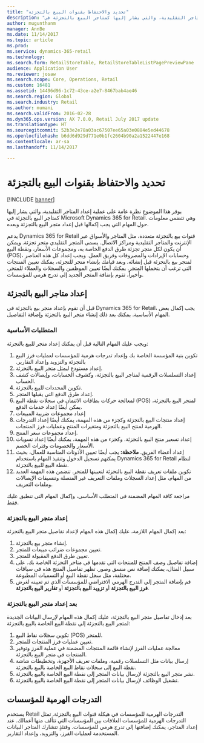 ```yaml
---
title: "تحديد والاحتفاظ بقنوات البيع بالتجزئة"
description: "يوفر هذا الموضوع نظرة عامة على عملية إعداد المتاجر التقليدية، والتي يشار إليها كمتاجر البيع بالتجزئة في Microsoft Dynamics 365 for Retail. وهي تتضمن معلومات حول المهام التي يجب إكمالها قبل إعداد متجر البيع بالتجزئة وبعده."
author: mugunthanm
manager: AnnBe
ms.date: 11/14/2017
ms.topic: article
ms.prod: 
ms.service: dynamics-365-retail
ms.technology: 
ms.search.form: RetailStoreTable, RetailStoreTableListPagePreviewPane
audience: Application User
ms.reviewer: josaw
ms.search.scope: Core, Operations, Retail
ms.custom: 16481
ms.assetid: 14496d96-1c72-43ce-a2e7-8467bab4ae46
ms.search.region: Global
ms.search.industry: Retail
ms.author: mumani
ms.search.validFrom: 2016-02-28
ms.dyn365.ops.version: AX 7.0.0, Retail July 2017 update
ms.translationtype: HT
ms.sourcegitcommit: 52b3e2e78a03ac67507ee65a03e0884e5ed44678
ms.openlocfilehash: b6dd6d929d771e0b1fc2604b90a2a1522447e168
ms.contentlocale: ar-sa
ms.lasthandoff: 11/14/2017

---
```


# <a name="define-and-maintain-retail-channels"></a>تحديد والاحتفاظ بقنوات البيع بالتجزئة

[!INCLUDE [banner](includes/banner.md)]

يوفر هذا الموضوع نظرة عامة على عملية إعداد المتاجر التقليدية، والتي يشار إليها كمتاجر البيع بالتجزئة في Microsoft Dynamics 365 for Retail. وهي تتضمن معلومات حول المهام التي يجب إكمالها قبل إعداد متجر البيع بالتجزئة وبعده.

يدعم Dynamics 365 for Retail قنوات بيع بالتجزئة متعددة، مثل المتاجر والأسواق عبر الإنترنت والمتاجر التقليدية ومراكز الاتصال. يسمى المتجر التقليدي متجر تجزئة. ويمكن أن يكون لكل متجر تجزئة طرق الدفع الخاصة به، ومجموعات الأسعار، ونقطة البيع (POS)، وحسابات الإيرادات والمصروفات وفريق العمل. ويجب إعداد كل هذه العناصر لمتجر بيع بالتجزئة قبل إنشائه. وبعد قيامك بإنشاء متجر للتجزئة، يمكنك تعيين المنتجات التي ترغب أن يتحملها المتجر. يمكنك أيضًا تعيين الموظفين والسجلات والعملاء للمتجر. وأخيراً، تقوم بإضافة المتجر الجديد إلى تدرج هرمي للمؤسسات.

## <a name="setting-up-retail-stores"></a>إعداد متاجر البيع بالتجزئة
قبل أن تقوم بإعداد متجر بيع بالتجزئة في Dynamics 365 for Retail، يجب إكمال بعض المهام الأساسية. يمكنك بعد ذلك إنشاء متجر البيع بالتجزئة وإضافة التفاصيل.

### <a name="prerequisites"></a>المتطلبات الأساسية

ويجب عليك المهام التالية قبل أن يمكنك إعداد متجر للبيع بالتجزئة:

1.  تكوين بنية المؤسسة الخاصة بك وإعداد تدرجات هرمية للمؤسسات لعمليات فرز البيع بالتجزئة والتزويد و‏‫إعداد التقارير.
2.  إعداد ‏‫مستودع‬ ليمثل متجر البيع بالتجزئة.
3.  إعداد التسلسلات الرقمية لمتاجر البيع بالتجزئة، وكشوف الحسابات، و‏‫إيصالات كشف الحساب‬.
4.  تكوين المحددات للبيع بالتجزئة.
5.  إعداد طرق الدفع التي يقبلها المتجر.
6.  لمعالجة حركات بطاقات الائتمان في سجلات نقطة البيع (POS)‬ لمتجر البيع بالتجزئة، يمكن أيضًا إعداد خدمات الدفع.
7.  إعداد مجموعات ضريبة المبيعات
8.  إعداد منتجات البيع بالتجزئة وكجزء من هذه المهمة، يمكنك أيضًا إعداد التدرجات الهرمية لمنتج البيع بالتجزئة ومتغيرات المنتج وعمليات فرز المنتجات.
9.  إعداد مجموعات سعر المنتج.
10. إعداد تسعير منتج البيع بالتجزئة. وكجزء من هذه المهمة، يمكنك أيضًا إعداد تسويات الأسعار والخصومات وفترات الخصم.
11. إعداد أعضاء الفريق. **ملاحظة:** يجب أيضًا تعيين الأذونات المناسبة للعمال، بحيث يمكنهم تسجيل الدخول وتنفيذ المهام باستخدام Dynamics 365 for Retail لنظام نقطة البيع للبيع بالتجزئة.
12. تكوين ملفات تعريف نقطة البيع بالتجزئة لتعيينها للمتجر. تتضمن هذه المهمة العديد من المهام، مثل إعداد السجلات و‏‫ملفات التعريف غير المتصلة‬ وتنسيقات الإيصالات وملفات التعريف.

مراجعة كافة المهام المضمنة في المتطلب الأساسي، وإكمال المهام التي تنطبق عليك فقط.

### <a name="set-up-a-retail-store"></a>إعداد متجر البيع بالتجزئة

بعد إكمال المهام اللازمة، عليك إكمال هذه المهام لإعداد تفاصيل متجر البيع بالتجزئة:

1.  إنشاء متجر بيع بالتجزئة.
2.  تعيين مجموعات ضرائب مبيعات للمتجر.
3.  تعيين طرق الدفع المقبولة للمتجر.
4.  إضافة تفاصيل وصف المنتج للمنتجات التي تقدمها في متاجر التجزئة الخاصة بك. على سبيل المثال، يمكنك إضافة نص منسق وصور. تظهر تفاصيل المنتج هذه في سياقات مختلفة، مثل سجل نقطة البيع أو التسميات المطبوعة.
5.  قم بإضافة المتجر إلى التدرج الهرمي الافتراضي للمؤسسات الذي تم تعيينه لغرض **فرز البيع بالتجزئة** أو **تزويد البيع بالتجزئة** أو **تقارير البيع بالتجزئة**.

### <a name="after-you-set-up-a-retail-store"></a>بعد إعداد متجر البيع بالتجزئة

بعد إدخال تفاصيل متجر البيع بالتجزئة، عليك إكمال هذه المهام لإرسال البيانات الجديدة لمتجر البيع بالتجزئة إلى نقطة البيع الخاصة بالبيع بالتجزئة:

1.  تكوين سجلات نقاط البيع (POS)‬ للمتجر.
2.  تعيين عمليات فرز المنتجات للمتجر.
3.  معالجة عمليات الفرز لإنشاء قائمة المنتجات المضمنة في عملية الفرز وتوفير المنتجات في متجر البيع بالتجزئة.
4.  إرسال بيانات مثل التسلسلات رقمية، وملفات تعريف الأجهزة‬، وتخطيطات شاشة نقطة البيع إلى سجلات نقاط البيع الخاصة بالبيع بالتجزئة.
5.  نشر متجر البيع بالتجزئة لإرسال بيانات المتجر إلى نقطة البيع الخاصة بالبيع بالتجزئة.
6.  تشغيل الوظائف لإرسال بيانات المتجر إلى نقطة البيع الخاصة بالبيع بالتجزئة.

## <a name="organization-hierarchies"></a>التدرجات الهرمية للمؤسسات
يستخدم Retail التدرجات الهرمية للمؤسسات في هيكلة قنوات البيع بالتجزئة. تمثل التدرجات الهرمية للمؤسسات العلاقات بين المؤسسات التي تتألف منها أعمالك. عند إعداد المتاجر، يمكنك إضافتها إلى تدرج هرمي للمؤسسات. وقتئذٍ تتشارك المتاجر البيانات المستخدمة لعمليات الفرز، والتزويد، وإعداد التقارير.




